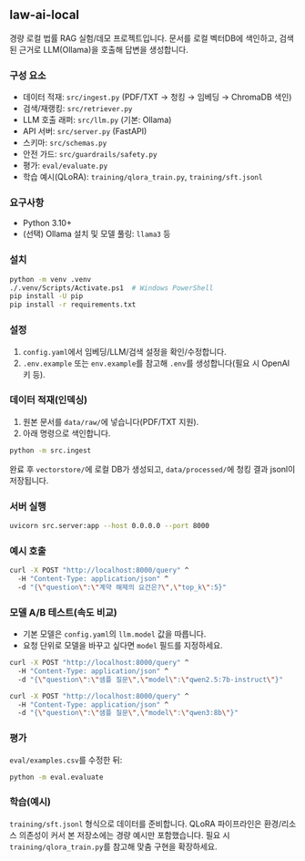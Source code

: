 ## law-ai-local

경량 로컬 법률 RAG 실험/데모 프로젝트입니다. 문서를 로컬 벡터DB에 색인하고, 검색된 근거로 LLM(Ollama)을 호출해 답변을 생성합니다.

### 구성 요소
- 데이터 적재: `src/ingest.py` (PDF/TXT → 청킹 → 임베딩 → ChromaDB 색인)
- 검색/재랭킹: `src/retriever.py`
- LLM 호출 래퍼: `src/llm.py` (기본: Ollama)
- API 서버: `src/server.py` (FastAPI)
- 스키마: `src/schemas.py`
- 안전 가드: `src/guardrails/safety.py`
- 평가: `eval/evaluate.py`
- 학습 예시(QLoRA): `training/qlora_train.py`, `training/sft.jsonl`

### 요구사항
- Python 3.10+
- (선택) Ollama 설치 및 모델 풀링: `llama3` 등

### 설치
```bash
python -m venv .venv
./.venv/Scripts/Activate.ps1  # Windows PowerShell
pip install -U pip
pip install -r requirements.txt
```

### 설정
1) `config.yaml`에서 임베딩/LLM/검색 설정을 확인/수정합니다.
2) `.env.example` 또는 `env.example`를 참고해 `.env`를 생성합니다(필요 시 OpenAI 키 등).

### 데이터 적재(인덱싱)
1) 원본 문서를 `data/raw/`에 넣습니다(PDF/TXT 지원).
2) 아래 명령으로 색인합니다.
```bash
python -m src.ingest
```
완료 후 `vectorstore/`에 로컬 DB가 생성되고, `data/processed/`에 청킹 결과 jsonl이 저장됩니다.

### 서버 실행
```bash
uvicorn src.server:app --host 0.0.0.0 --port 8000
```

### 예시 호출
```bash
curl -X POST "http://localhost:8000/query" ^
  -H "Content-Type: application/json" ^
  -d "{\"question\":\"계약 해제의 요건은?\",\"top_k\":5}"
```

### 모델 A/B 테스트(속도 비교)
- 기본 모델은 `config.yaml`의 `llm.model` 값을 따릅니다.
- 요청 단위로 모델을 바꾸고 싶다면 `model` 필드를 지정하세요.
```bash
curl -X POST "http://localhost:8000/query" ^
  -H "Content-Type: application/json" ^
  -d "{\"question\":\"샘플 질문\",\"model\":\"qwen2.5:7b-instruct\"}"

curl -X POST "http://localhost:8000/query" ^
  -H "Content-Type: application/json" ^
  -d "{\"question\":\"샘플 질문\",\"model\":\"qwen3:8b\"}"
```

### 평가
`eval/examples.csv`를 수정한 뒤:
```bash
python -m eval.evaluate
```

### 학습(예시)
`training/sft.jsonl` 형식으로 데이터를 준비합니다. QLoRA 파이프라인은 환경/리소스 의존성이 커서 본 저장소에는 경량 예시만 포함했습니다. 필요 시 `training/qlora_train.py`를 참고해 맞춤 구현을 확장하세요.


